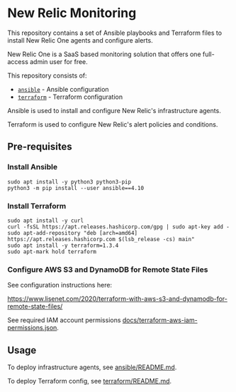# New Relic Monitoring

This repository contains a set of Ansible playbooks and Terraform files to install New Relic One agents and configure alerts.

New Relic One is a SaaS based monitoring solution that offers one full-access admin user for free.

This repository consists of:

* [`ansible`](./ansible/README.md) - Ansible configuration
* [`terraform`](./terraform/README.md) - Terraform configuration

Ansible is used to install and configure New Relic's infrastructure agents.

Terraform is used to configure New Relic's alert policies and conditions.

## Pre-requisites

### Install Ansible

```
sudo apt install -y python3 python3-pip
python3 -m pip install --user ansible==4.10
```

### Install Terraform

```
sudo apt install -y curl
curl -fsSL https://apt.releases.hashicorp.com/gpg | sudo apt-key add -
sudo apt-add-repository "deb [arch=amd64] https://apt.releases.hashicorp.com $(lsb_release -cs) main"
sudo apt install -y terraform=1.3.4
sudo apt-mark hold terraform
```

### Configure AWS S3 and DynamoDB for Remote State Files

See configuration instructions here:

https://www.lisenet.com/2020/terraform-with-aws-s3-and-dynamodb-for-remote-state-files/

See required IAM account permissions [docs/terraform-aws-iam-permissions.json](./docs/terraform-aws-iam-permissions.json).

## Usage
To deploy infrastructure agents, see [ansible/README.md](./ansible/README.md).

To deploy Terraform config, see [terraform/README.md](./terraform/README.md).
